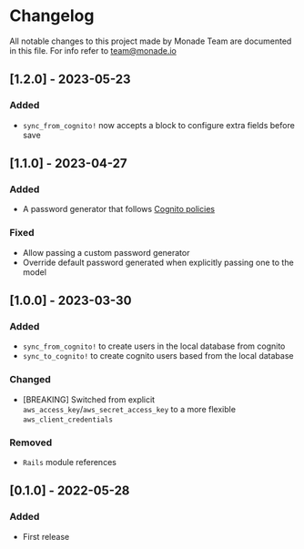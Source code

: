 # Changelog
All notable changes to this project made by Monade Team are documented in this file. For info refer to team@monade.io

## [1.2.0] - 2023-05-23
### Added
- `sync_from_cognito!` now accepts a block to configure extra fields before save

## [1.1.0] - 2023-04-27
### Added
- A password generator that follows [Cognito policies](https://docs.aws.amazon.com/cognito/latest/developerguide/user-pool-settings-policies.html)

### Fixed
- Allow passing a custom password generator
- Override default password generated when explicitly passing one to the model

## [1.0.0] - 2023-03-30
### Added
- `sync_from_cognito!` to create users in the local database from cognito
- `sync_to_cognito!` to create cognito users based from the local database

### Changed
- [BREAKING] Switched from explicit `aws_access_key`/`aws_secret_access_key` to a more flexible `aws_client_credentials`

### Removed
- `Rails` module references

## [0.1.0] - 2022-05-28
### Added
- First release
